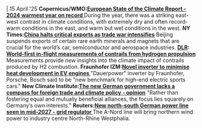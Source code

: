 | 15 April '25
**Copernicus/WMO:[European State of the Climate Report - 2024 warmest year on record ](https://climate.copernicus.eu/esotc/2024)**
During the year, there was a striking east-west contrast in climate conditions, with extremely dry and often record-warm conditions in the east, and warm but wet conditions in the west.
**NY Times:[China halts critical exports as trade war intensifies](https://www.nytimes.com/2025/04/13/business/china-rare-earths-exports.html)**
Beijing suspends exports of certain rare earth minerals and magnets that are crucial for the world’s car, semiconductor and aerospace industries.
**[DLR](https://www.cleanenergywire.org/experts/dlr-german-aerospace-center): [World-first in-flight measurements of contrails from hydrogen propulsion ](https://www.dlr.de/en/latest/news/2025/world-first-in-flight-measurements-of-contrails-from-hydrogen-propulsion)**
Measurements provide new insights into the climate impact of contrails produced by H2 combustion. 
**Fraunhofer IZM:[Novel inverter to minimise heat development in EV engines ](https://www.izm.fraunhofer.de/en/news_events/tech_news/600-kilowatts-this-inverter-knows-how-to-keep-its-cool.html)**
"Dauerpower" inverter by Fraunhofer, Porsche, Bosch said to be "new benchmark for high-end electric sports cars."
**New Climate Institute:[The new German government lacks a compass for foreign trade and climate policy - opinion](https://newclimate.org/news/op-ed-the-new-german-government-lacks-a-compass-for-foreign-trade-and-climate-policy)**
"Rather than fostering equal and mutually beneficial alliances, the focus lies squarely on Germany’s own interests."
**Reuters:[New north-south German power line seen in mid-2027 - grid regulator ](https://www.reuters.com/business/energy/new-north-south-german-power-line-seen-mid-2027-2025-04-15/)**
The A-Nord line will bring northern wind power to industry centre North-Rhine Westphalia.